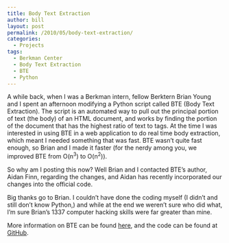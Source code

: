 ```yaml
---
title: Body Text Extraction
author: bill
layout: post
permalink: /2010/05/body-text-extraction/
categories:
  - Projects
tags:
  - Berkman Center
  - Body Text Extraction
  - BTE
  - Python
---
```

A while back, when I was a Berkman intern, fellow Berktern Brian Young and I spent an afternoon modifying a Python script called BTE (Body Text Extraction). The script is an automated way to pull out the principal portion of text (the body) of an HTML document, and works by finding the portion of the document that has the highest ratio of text to tags. At the time I was interested in using BTE in a web application to do real time body extraction, which meant I needed something that was fast. BTE wasn&#8217;t quite fast enough, so Brian and I made it faster (for the nerdy among you, we improved BTE from O(n<sup>3</sup>) to O(n<sup>2</sup>)).

So why am I posting this now? Well Brian and I contacted BTE&#8217;s author, Aidan Finn, regarding the changes, and Aidan has recently incorporated our changes into the official code.

Big thanks go to Brian. I couldn&#8217;t have done the coding myself (I didn&#8217;t and still don&#8217;t know Python,) and while at the end we weren&#8217;t sure who did what, I&#8217;m sure Brian&#8217;s 1337 computer hacking skills were far greater than mine.

More information on BTE can be found [here][1], and the code can be found at [GitHub][2].

 [1]: http://www.aidanf.net/archive/software/bte-body-text-extraction
 [2]: http://github.com/aidanf/BTE